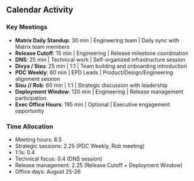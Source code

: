 ## Calendar Activity

### Key Meetings
- **Matrix Daily Standup**: 30 min | Engineering team | Daily sync with Matrix team members
- **Release Cutoff**: 15 min | Engineering | Release milestone coordination  
- **DNS**: 25 min | Technical work | Self-organized infrastructure session
- **Divya / Sisu**: 25 min | 1:1 | Team building and onboarding introduction
- **PDC Weekly**: 60 min | EPD Leads | Product/Design/Engineering alignment session
- **Sisu // Rob**: 60 min | 1:1 | Strategic discussion with leadership
- **Deployment Window**: 120 min | Engineering | Release management participation
- **Exec Office Hours**: 195 min | Optional | Executive engagement opportunity

### Time Allocation
- Meeting hours: 8.5
- Strategic sessions: 2.25 (PDC Weekly, Rob meeting)  
- 1:1s: 0.4
- Technical focus: 0.4 (DNS session)
- Release management: 2.25 (Release Cutoff + Deployment Window)
- Office days: August 25-26